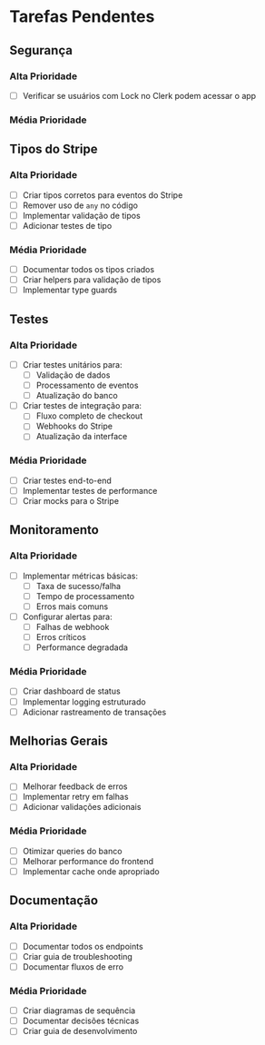 # Tarefas Pendentes

## Segurança

### Alta Prioridade
- [ ] Verificar se usuários com Lock no Clerk podem acessar o app

### Média Prioridade


## Tipos do Stripe

### Alta Prioridade
- [ ] Criar tipos corretos para eventos do Stripe
- [ ] Remover uso de `any` no código
- [ ] Implementar validação de tipos
- [ ] Adicionar testes de tipo

### Média Prioridade
- [ ] Documentar todos os tipos criados
- [ ] Criar helpers para validação de tipos
- [ ] Implementar type guards

## Testes

### Alta Prioridade
- [ ] Criar testes unitários para:
  - [ ] Validação de dados
  - [ ] Processamento de eventos
  - [ ] Atualização do banco
- [ ] Criar testes de integração para:
  - [ ] Fluxo completo de checkout
  - [ ] Webhooks do Stripe
  - [ ] Atualização da interface

### Média Prioridade
- [ ] Criar testes end-to-end
- [ ] Implementar testes de performance
- [ ] Criar mocks para o Stripe

## Monitoramento

### Alta Prioridade
- [ ] Implementar métricas básicas:
  - [ ] Taxa de sucesso/falha
  - [ ] Tempo de processamento
  - [ ] Erros mais comuns
- [ ] Configurar alertas para:
  - [ ] Falhas de webhook
  - [ ] Erros críticos
  - [ ] Performance degradada

### Média Prioridade
- [ ] Criar dashboard de status
- [ ] Implementar logging estruturado
- [ ] Adicionar rastreamento de transações

## Melhorias Gerais

### Alta Prioridade
- [ ] Melhorar feedback de erros
- [ ] Implementar retry em falhas
- [ ] Adicionar validações adicionais

### Média Prioridade
- [ ] Otimizar queries do banco
- [ ] Melhorar performance do frontend
- [ ] Implementar cache onde apropriado

## Documentação

### Alta Prioridade
- [ ] Documentar todos os endpoints
- [ ] Criar guia de troubleshooting
- [ ] Documentar fluxos de erro

### Média Prioridade
- [ ] Criar diagramas de sequência
- [ ] Documentar decisões técnicas
- [ ] Criar guia de desenvolvimento 